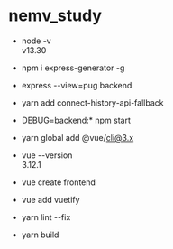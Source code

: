 # nemv_study

* node -v   
  v13.30

* npm i express-generator -g
* express --view=pug backend
* yarn add connect-history-api-fallback
* DEBUG=backend:* npm start
* yarn global add @vue/cli@3.x
* vue --version   
  3.12.1
* vue create frontend
* vue add vuetify
* yarn lint --fix
* yarn build
